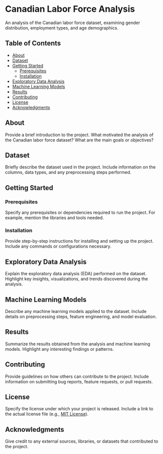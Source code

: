 # Canadian Labor Force Analysis

An analysis of the Canadian labor force dataset, examining gender distribution, employment types, and age demographics.

## Table of Contents

- [About](#about)
- [Dataset](#dataset)
- [Getting Started](#getting-started)
  - [Prerequisites](#prerequisites)
  - [Installation](#installation)
- [Exploratory Data Analysis](#exploratory-data-analysis)
- [Machine Learning Models](#machine-learning-models)
- [Results](#results)
- [Contributing](#contributing)
- [License](#license)
- [Acknowledgments](#acknowledgments)

## About

Provide a brief introduction to the project. What motivated the analysis of the Canadian labor force dataset? What are the main goals or objectives?

## Dataset

Briefly describe the dataset used in the project. Include information on the columns, data types, and any preprocessing steps performed.

## Getting Started

### Prerequisites

Specify any prerequisites or dependencies required to run the project. For example, mention the libraries and tools needed.

### Installation

Provide step-by-step instructions for installing and setting up the project. Include any commands or configurations necessary.

## Exploratory Data Analysis

Explain the exploratory data analysis (EDA) performed on the dataset. Highlight key insights, visualizations, and trends discovered during the analysis.

## Machine Learning Models

Describe any machine learning models applied to the dataset. Include details on preprocessing steps, feature engineering, and model evaluation.

## Results

Summarize the results obtained from the analysis and machine learning models. Highlight any interesting findings or patterns.

## Contributing

Provide guidelines on how others can contribute to the project. Include information on submitting bug reports, feature requests, or pull requests.

## License

Specify the license under which your project is released. Include a link to the actual license file (e.g., [MIT License](LICENSE)).

## Acknowledgments

Give credit to any external sources, libraries, or datasets that contributed to the project.


